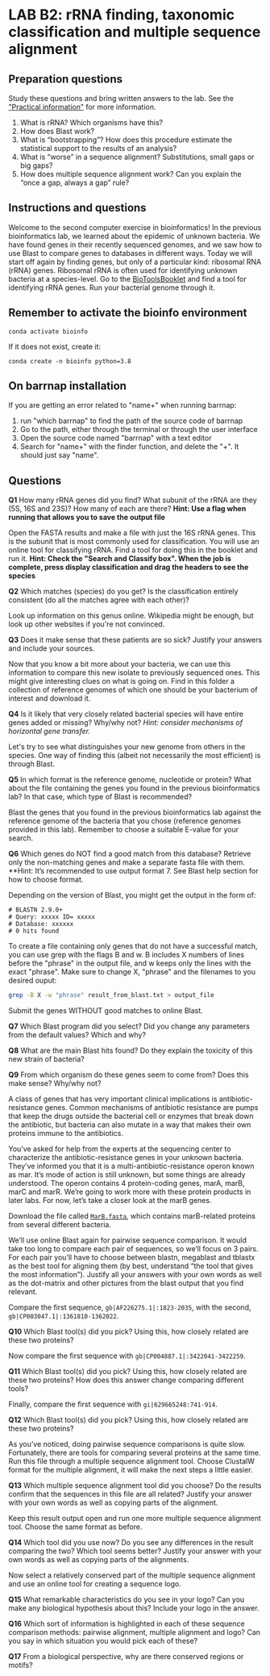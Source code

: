 # LAB B2: rRNA finding, taxonomic classification and multiple sequence alignment

## Preparation questions

Study these questions and bring written answers to the lab. See the ["Practical information"](../readme.md) for more information.

1. What is rRNA? Which organisms have this?
2. How does Blast work?
3. What is “bootstrapping”? How does this procedure estimate the statistical support to the results of an analysis?
4. What is “worse” in a sequence alignment? Substitutions, small gaps or big gaps?
5. How does multiple sequence alignment work? Can you explain the “once a gap, always a gap” rule?

## Instructions and questions

Welcome to the second computer exercise in bioinformatics! In the previous bioinformatics lab, we learned about the epidemic of unknown bacteria. We have found genes in their recently sequenced genomes, and we saw how to use Blast to compare genes to databases in different ways. Today we will start off again by finding genes, but only of a particular kind: ribosomal RNA (rRNA) genes. Ribosomal rRNA is often used for identifying unknown bacteria at a species-level. Go to the [BioToolsBooklet](../biotoolsbooklet.md) and find a tool for identifying rRNA genes. Run your bacterial genome through it.

## Remember to activate the bioinfo environment

```
conda activate bioinfo
```
If it does not exist, create it:
```
conda create -n bioinfo python=3.8
```


## On barrnap installation
If you are getting an error related to "name+" when running barrnap:

1. run "which barrnap" to find the path of the source code of barrnap
2. Go to the path, either through the terminal or through the user interface
3. Open the source code named "barrnap" with a text editor
4. Search for "name+" with the finder function, and delete the "+". It should just say "name".

## Questions

**Q1** How many rRNA genes did you find? What subunit of the rRNA are they (5S, 16S and 23S)? How many of each are there? **Hint: Use a flag when running that allows you to save the output file**

Open the FASTA results and make a file with just the 16S rRNA genes. This is the subunit that is most commonly used for classification. You will use an online tool for classifying rRNA. Find a tool for doing this in the booklet and run it. **Hint: Check the "Search and Classify box". When the job is complete, press display classification and drag the headers to see the species**

**Q2** Which matches (species) do you get? Is the classification entirely consistent (do all the matches agree with each other)? 

Look up information on this genus online. Wikipedia might be enough, but look up other websites if you're not convinced.

**Q3** Does it make sense that these patients are so sick? Justify your answers and include your sources.

Now that you know a bit more about your bacteria, we can use this information to compare this new isolate to previously sequenced ones. This might give interesting clues on what is going on. Find in this folder a collection of reference genomes of which one should be your bacterium of interest and download it.

**Q4** Is it likely that very closely related bacterial species will have entire genes added or missing? Why/why not?
*Hint: consider mechanisms of horizontal gene transfer.*

Let's try to see what distinguishes your new genome from others in the species. One way of finding this (albeit not necessarily the most efficient) is through Blast.

**Q5** In which format is the reference genome, nucleotide or protein? What about the file containing the genes you found in the previous bioinformatics lab? In that case, which type of Blast is recommended?

Blast the genes that you found in the previous bioinformatics lab against the reference genome of the bacteria that you chose (reference genomes provided in this lab). Remember to choose a suitable E-value for your search.

**Q6** Which genes do NOT find a good match from this database? Retrieve only the non-matching genes and make a separate fasta file with them. 
**Hint: It’s recommended to use output format 7. See Blast help section for how to choose format. 

 Depending on the version of Blast, you might get the output in the form of:

```verbatim
# BLASTN 2.9.0+
# Query: xxxxx ID= xxxxx
# Database: xxxxxx
# 0 hits found 
```

To create a file containing only genes that do not have a successful match, you can use grep with the flags B and w. B includes X numbers of lines before the "phrase" in the output file, and w keeps only the lines with the exact "phrase". Make sure to change X, "phrase" and the filenames to you desired ouput:

```bash
grep -B X -w "phrase" result_from_blast.txt > output_file 
```

Submit the genes WITHOUT good matches to online Blast.


**Q7** Which Blast program did you select? Did you change any parameters from the default values? Which and why?

**Q8** What are the main Blast hits found? Do they explain the toxicity of this new strain of bacteria?

**Q9** From which organism do these genes seem to come from? Does this make sense? Why/why not?

A class of genes that has very important clinical implications is antibiotic-resistance genes. Common mechanisms of antibiotic resistance are pumps that keep the drugs outside the bacterial cell or enzymes that break down the antibiotic, but bacteria can also mutate in a way that makes their own proteins immune to the antibiotics. 

You’ve asked for help from the experts at the sequencing center to characterize the antibiotic-resistance genes in your unknown bacteria. They’ve informed you that it is a multi-antibiotic-resistance operon known as mar. It’s mode of action is still unknown, but some things are already understood. The operon contains 4 protein-coding genes, marA, marB, marC and marR. We’re going to work more with these protein products in later labs. For now, let’s take a closer look at the marB genes.

Download the file called [`MarB.fasta`](MarB.fasta), which contains marB-related proteins from several different bacteria.

We’ll use online Blast again for pairwise sequence comparison. It would take too long to compare each pair of sequences, so we’ll focus on 3 pairs. For each pair you’ll have to choose between blastn, megablast and tblastx as the best tool for aligning them (by best, understand “the tool that gives the most information”). Justify all your answers with your own words as well as the dot-matrix and other pictures from the blast output that you find relevant.

Compare the first sequence, `gb|AF226275.1|:1823-2035`, with the second, `gb|CP003047.1|:1361810-1362022`.

**Q10** Which Blast tool(s) did you pick? Using this, how closely related are these two proteins?

Now compare the first sequence with `gb|CP004887.1|:3422041-3422259`.

**Q11** Which Blast tool(s) did you pick? Using this, how closely related are these two proteins? How does this answer change comparing different tools?

Finally, compare the first sequence with `gi|629665248:741-914`.

**Q12** Which Blast tool(s) did you pick? Using this, how closely related are these two proteins? 

As you’ve noticed, doing pairwise sequence comparisons is quite slow. Fortunately, there are tools for comparing several proteins at the same time. Run this file through a multiple sequence alignment tool. Choose ClustalW format for the multiple alignment, it will make the next steps a little easier.

**Q13** Which multiple sequence alignment tool did you choose? Do the results confirm that the sequences in this file are all related?  Justify your answer with your own words as well as copying parts of the alignment.

Keep this result output open and run one more multiple sequence alignment tool. Choose the same format as before.

**Q14** Which tool did you use now? Do you see any differences in the result comparing the two? Which tool seems better? Justify your answer with your own words as well as copying parts of the alignments.

Now select a relatively conserved part of the multiple sequence alignment and use an online tool for creating a sequence logo.

**Q15** What remarkable characteristics do you see in your logo? Can you make any biological hypothesis about this? Include your logo in the answer.

**Q16** Which sort of information is highlighted in each of these sequence comparison methods: pairwise alignment, multiple alignment and logo? Can you say in which situation you would pick each of these?

**Q17** From a biological perspective, why are there conserved regions or motifs?
